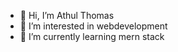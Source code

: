 - 👋 Hi, I’m Athul Thomas
- 👀 I’m interested in webdevelopment
- 🌱 I’m currently learning mern stack
